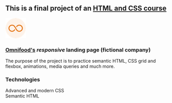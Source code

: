 ## This is a final project of an [HTML and CSS course](https://www.udemy.com/course/design-and-develop-a-killer-website-with-html5-and-css3/)

![Omnifood logo](https://github.com/hertaraujo/omnifood/blob/master/img/favicon.png?raw=true) 
### [Omnifood's](https://omnifood-hert.netlify.app/) *responsive* landing page (fictional company) 

The purpose of the project is to practice semantic HTML, CSS grid and flexbox, animations, media queries and much more.

### Technologies
Advanced and modern CSS\
Semantic HTML

<br />
<br />
